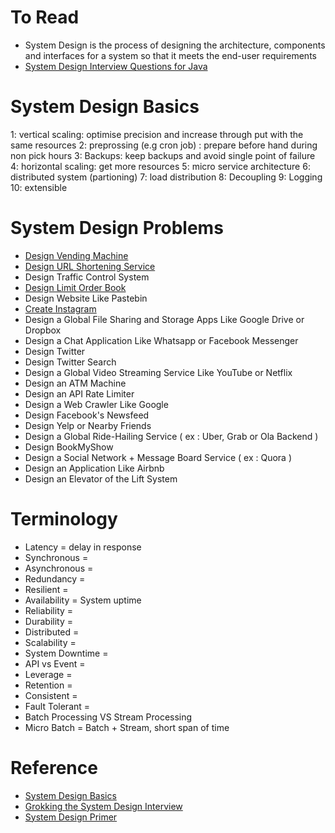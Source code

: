 # To Read
* System Design is the process of designing the architecture, components and interfaces for a system so that it meets the end-user requirements
* [System Design Interview Questions for Java](https://dzone.com/articles/top-20-system-design-interview-questions-for-java)
# System Design Basics
1: vertical scaling: optimise precision and increase through put with the same resources 
2: preprossing (e.g cron job) : prepare before hand during non pick hours 
3: Backups: keep backups and avoid single point of failure 
4: horizontal scaling: get more resources 
5: micro service architecture 
6: distributed system (partioning)
7: load distribution 
8: Decoupling 
9: Logging 
10: extensible
# System Design Problems
* [Design Vending Machine](https://javarevisited.blogspot.com/2016/06/design-vending-machine-in-java.html#axzz4sZVwtCgs)
* [Design URL Shortening Service](https://www.educative.io/courses/grokking-the-system-design-interview/m2ygV4E81AR?affiliate_id=5073518643380224)
* Design Traffic Control System
* [Design Limit Order Book](https://javarevisited.blogspot.com/2017/03/2-practical-data-structure-algorithm-interview-questions-java.html#axzz7DiOF6kdu)
* Design Website Like Pastebin
* [Create Instagram](https://www.educative.io/courses/grokking-the-system-design-interview/m2yDVZnQ8lG?affiliate_id=5073518643380224)
* Design a Global File Sharing and Storage Apps Like Google Drive or Dropbox
* Design a Chat Application Like Whatsapp or Facebook Messenger
* Design Twitter
* Design Twitter Search
* Design a Global Video Streaming Service Like YouTube or Netflix
* Design an ATM Machine
* Design an API Rate Limiter
* Design a Web Crawler Like Google
* Design Facebook's Newsfeed
* Design Yelp or Nearby Friends
* Design a Global Ride-Hailing Service ( ex : Uber, Grab or Ola Backend )
* Design BookMyShow
* Design a Social Network + Message Board Service ( ex : Quora ) 
* Design an Application Like Airbnb
* Design an Elevator of the Lift System
# Terminology
* Latency = delay in response 
* Synchronous  = 
* Asynchronous  = 
* Redundancy  = 
* Resilient  = 
* Availability = System uptime  
* Reliability  = 
* Durability  = 
* Distributed = 
* Scalability  = 
* System Downtime = 
* API vs Event = 
* Leverage  = 
* Retention = 
* Consistent =  
* Fault Tolerant =  
* Batch Processing VS Stream Processing 
* Micro Batch = Batch + Stream, short span of time 
# Reference
* [System Design Basics](https://www.youtube.com/watch?v=xpDnVSmNFX0&list=PLMCXHnjXnTnvo6alSjVkgxV-VH6EPyvoX)
* [Grokking the System Design Interview](https://www.educative.io/courses/grokking-the-system-design-interview?affiliate_id=5073518643380224)
* [System Design Primer](https://github.com/donnemartin/system-design-primer/blob/master/README.md)

